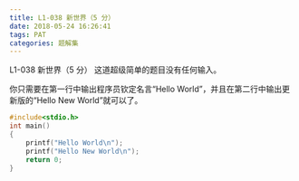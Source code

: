 ```yaml
---
title: L1-038 新世界（5 分）
date: 2018-05-24 16:26:41
tags: PAT
categories: 题解集
---
```


L1-038 新世界（5 分）
这道超级简单的题目没有任何输入。

你只需要在第一行中输出程序员钦定名言“Hello World”，并且在第二行中输出更新版的“Hello New World”就可以了。

```cpp
#include<stdio.h>
int main()
{
    printf("Hello World\n");
    printf("Hello New World\n");
    return 0;
}

```